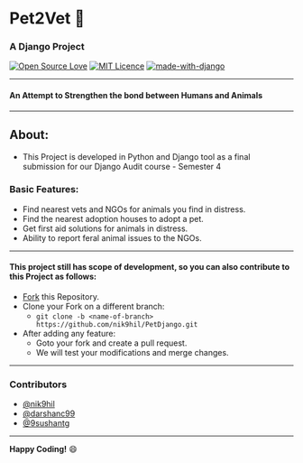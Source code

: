 # **Pet2Vet** :dog:
### A Django Project

[![Open Source Love](https://badges.frapsoft.com/os/v1/open-source.png?v=103)](https://github.com/ellerbrock/open-source-badges/)  [![MIT Licence](https://badges.frapsoft.com/os/mit/mit.svg?v=103)](https://opensource.org/licenses/mit-license.php)  [![made-with-django](https://img.shields.io/badge/Made%20with-Python-1f425f.svg)](https://www.python.org/)

---
#### An Attempt to Strengthen the bond between Humans and Animals

---
## **About:**
- This Project is developed in Python and Django tool as a final submission for our Django Audit course - Semester 4
### Basic Features:
* Find nearest vets and NGOs for animals you find in distress. 
* Find the nearest adoption houses to adopt a pet. 
* Get first aid solutions for animals in distress. 
* Ability to report feral animal issues to the NGOs. 
---




#### This project still has scope of development, so you can also contribute to this Project as follows:
* [Fork](https://github.com/nik9hil/PetDjango.git) this Repository.
* Clone your Fork on a different branch:
	* `git clone -b <name-of-branch> https://github.com/nik9hil/PetDjango.git`
* After adding any feature:
	* Goto your fork and create a pull request.
	* We will test your modifications and merge changes.
------------------------------------------



### Contributors

- [@nik9hil](https://github.com/nik9hil)
- [@darshanc99](https://github.com/darshanc99)
- [@9sushantg](https://github.com/9sushantg)
---

**Happy Coding!** :smile:

